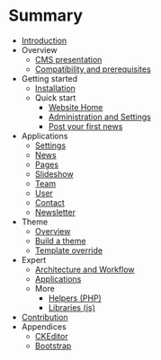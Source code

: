 # Summary

* [Introduction](README.md)
* Overview
   * [CMS presentation](cms.md)
   * [Compatibility and prerequisites](compatibility.md)
* Getting started
   * [Installation](installation.md)
   * Quick start
       * [Website Home](front.md)
       * [Administration and Settings](adminsettings.md)
       * [Post your first news](post_your_first_news.md)
* Applications
   * [Settings](settings.md)
   * [News](news.md)
   * [Pages](pages.md)
   * [Slideshow](slideshow.md)
   * [Team](teams.md)
   * [User](users.md)
   * [Contact](contact.md)
   * [Newsletter](newsletter.md)
* Theme
   * [Overview](introduction.md)
   * [Build a theme](build_theme.md)
   * [Template override](custom_template.md)
* Expert
   * [Architecture and Workflow](technical_overview.md)
   * [Applications](creat_apps.md)
   * More
       * [Helpers (PHP)](helpers_php.md)
       * [Libraries (js)](librairies_js.md)
* [Contribution](contribution.md)
* Appendices
   * [CKEditor](ckeditor.md)
   * [Bootstrap](bootstrap.md)

